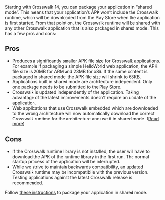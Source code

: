 Starting with Crosswalk 14, you can package your application in “shared mode”. This means that your application’s APK won’t include the Crosswalk runtime, which will be downloaded from the Play Store when the application is first started. From that point on, the Crosswalk runtime will be shared with any other Crosswalk application that is also packaged in shared mode. This has a few pros and cons:

## Pros

* Produces a significantly smaller APK file size for Crosswalk applications. For example if packaging a simple HelloWorld web application, the APK file size is 20MB for ARM and 23MB for x86. If the same content is packaged in shared mode, the APK file size will shrink to 68KB.
* Applications built in shared mode are architecture independent. Only one package needs to be submitted to the Play Store.
* Crosswalk is updated independently of the application. Taking advantage of the latest improvements doesn't require an update of the application.
* Web applications that use Crosswalk embedded which are downloaded to the wrong architecture will now automatically download the correct Crosswalk runtime for the architecture and use it in shared mode. ([Read more](/documentation/shared_mode.html#Architecture-Independence))

## Cons

* If the Crosswalk runtime library is not installed, the user will have to download the APK of the runtime library in the first run. The normal startup process of the application will be interrupted.
* While we strive to maintain backwards compatibility, an updated Crosswalk runtime may be incompatibile with the previous version. Testing applications against the latest Crosswalk release is recommended.

Follow [these instructions](/documentation/shared_mode.html) to package your application in shared mode.
